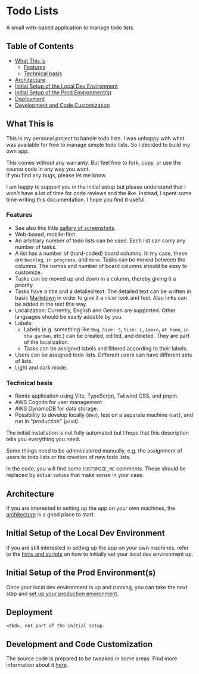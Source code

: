 # Todo Lists <!-- omit in toc -->

A small web-based application to manage todo lists.

## Table of Contents <!-- omit in toc -->

- [What This Is](#what-this-is)
  - [Features](#features)
  - [Technical basis](#technical-basis)
- [Architecture](#architecture)
- [Initial Setup of the Local Dev Environment](#initial-setup-of-the-local-dev-environment)
- [Initial Setup of the Prod Environment(s)](#initial-setup-of-the-prod-environments)
- [Deployment](#deployment)
- [Development and Code Customization](#development-and-code-customization)

## What This Is

This is my personal project to handle todo lists. I was unhappy with what was available for free
to manage simple todo lists. So I decided to build my own app.

This comes without any warranty. But feel free to fork, copy, or use the source code in any way you want.  
If you find any bugs, please let me know.

I am happy to support you in the initial setup but please understand that I won't have a lot of time
for code reviews and the like. Instead, I spent some time writing this documentation. I hope you find it useful.

### Features

- See also this little [gallery of screenshots](./docu/gallery.md).
- Web-based, mobile-first.
- An arbitrary number of todo lists can be used. Each list can carry any number of tasks.
- A list has a number of (hard-coded) board columns. In my case, these are `backlog`, `in progress`, and `done`.
  Tasks can be moved between the columns. The names and number of board columns should be easy to customize.
- Tasks can be moved up and down in a column, thereby giving it a priority.
- Tasks have a title and a detailed text. The detailed text can be written in
  basic [Markdown](https://www.markdownguide.org/cheat-sheet/) in order to give it
  a nicer look and feel. Also links can be added in the text this way.
- Localization: Currently, English and German are supported. Other languages should be easily addable by you.
- Labels:
  - Labels (e.g. something like `Bug`, `Size: S`, `Size: L`, `Learn`, `at home`, `in the garden`, etc.)
    can be created, edited, and deleted. They are part of the localization.
  - Tasks can be assigned labels and filtered according to their labels.
- Users can be assigned todo lists. Different users can have different sets of lists.
- Light and dark mode.

### Technical basis

- Remix application using Vite, TypeScript, Tailwind CSS, and pnpm.
- AWS Cognito for user management.
- AWS DynamoDB for data storage.
- Possibility to develop locally (`dev`), test on a separate machine (`uat`), and run in "production" (`prod`).

The initial installation is not fully automated but I hope that this description tells you everything you need.

Some things need to be admninistered manually, e.g. the assignment of users to
todo lists or the creation of new todo lists.

In the code, you will find some `CUSTOMIZE_ME` comments. These should be replaced
by actual values that make sense in your case.

## Architecture

If you are interested in setting up the app on your own machines, the
[architecture](./docu/architecure.md) is a good place to start.

## Initial Setup of the Local Dev Environment

If you are still interested in setting up the app on your own machines,
refer to the [hints and scripts](./docu/initial-setup-local-dev-env.md) on how to initially set
your local dev environment up.

## Initial Setup of the Prod Environment(s)

Once your local dev environment is up and running,
you can take the next step and
[set up your production environment](./docu/initial-setup-prod-env.md).

## Deployment

`<tbd>, not part of the initial setup.`

## Development and Code Customization

The source code is prepared to be tweaked in some areas. Find more information about
it [here](./docu/code-customization.md).
